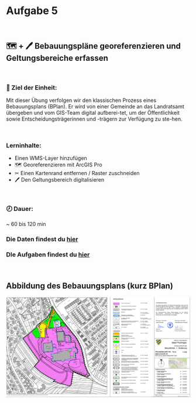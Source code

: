 # Aufgabe 5 

</br>

## 🗺 + 🖊 Bebauungspläne georeferenzieren und Geltungsbereiche erfassen

</br>

### 🎯 Ziel der Einheit:
Mit dieser Übung verfolgen wir den klassischen Prozess eines Bebauungsplans (BPlan). Er wird von einer Gemeinde an das Landratsamt übergeben und vom GIS-Team digital aufberei-tet, um der Öffentlichkeit sowie Entscheidungsträgerinnen und -trägern zur Verfügung zu ste-hen.

</br>

### Lerninhalte:
-	Einen WMS-Layer hinzufügen
-	🗺 Georeferenzieren mit ArcGIS Pro
-	✂ Einen Kartenrand entfernen / Raster zuschneiden
-	🖊 Den Geltungsbereich digitalisieren

</br>

### 🕗 Dauer:
~ 60 bis 120 min

### Die Daten findest du [hier]()

### DIe Aufgaben findest du [hier](https://github.com/GeowazM/GIS_fuer_Geomatiker/blob/main/aufgabe_5/ArcGIS-Pro_Bebauungsplaene_georeferenzieren_und_Geltungsbereiche_erfassen.pdf)



</br>

## Abbildung des Bebauungsplans (kurz BPlan)
![](bplan_plochingen_screenshot.PNG)


